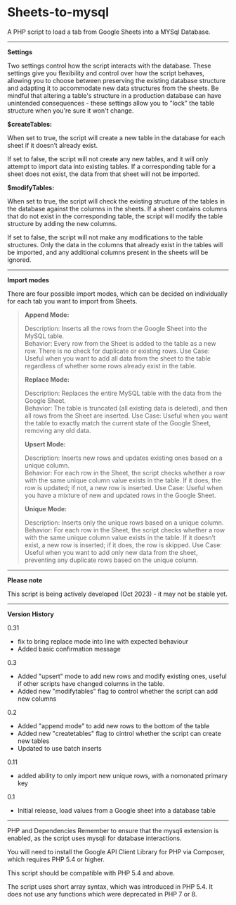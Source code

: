 # Sheets-to-mysql
A PHP script to load a tab from Google Sheets into a MYSql Database. 
<hr>
<strong>Settings</strong>

Two settings control how the script interacts with the database. These settings give you flexibility and control over how the script behaves, allowing you to choose between preserving the existing database structure and adapting it to accommodate new data structures from the sheets. Be mindful that altering a table's structure in a production database can have unintended consequences - these settings allow you to "lock" the table structure when you're sure it won't change.


<strong>$createTables:</strong>

When set to true, the script will create a new table in the database for each sheet if it doesn’t already exist.

If set to false, the script will not create any new tables, and it will only attempt to import data into existing tables. If a corresponding table for a sheet does not exist, the data from that sheet will not be imported.

<strong>$modifyTables:</strong>

When set to true, the script will check the existing structure of the tables in the database against the columns in the sheets. If a sheet contains columns that do not exist in the corresponding table, the script will modify the table structure by adding the new columns.

If set to false, the script will not make any modifications to the table structures. Only the data in the columns that already exist in the tables will be imported, and any additional columns present in the sheets will be ignored.

<hr>
<strong>Import modes</strong>

There are four possible import modes, which can be decided on individually for each tab you want to import from Sheets.

<blockquote>

**Append Mode:**

Description: Inserts all the rows from the Google Sheet into the MySQL table.
<br>Behavior: Every row from the Sheet is added to the table as a new row. There is no check for duplicate or existing rows.
Use Case: Useful when you want to add all data from the sheet to the table regardless of whether some rows already exist in the table.

**Replace Mode:**

Description: Replaces the entire MySQL table with the data from the Google Sheet.
<br>Behavior: The table is truncated (all existing data is deleted), and then all rows from the Sheet are inserted.
Use Case: Useful when you want the table to exactly match the current state of the Google Sheet, removing any old data.

**Upsert Mode:**

Description: Inserts new rows and updates existing ones based on a unique column.
<br>Behavior: For each row in the Sheet, the script checks whether a row with the same unique column value exists in the table. If it does, the row is updated; if not, a new row is inserted.
Use Case: Useful when you have a mixture of new and updated rows in the Google Sheet.

**Unique Mode:**

Description: Inserts only the unique rows based on a unique column.
<br>Behavior: For each row in the Sheet, the script checks whether a row with the same unique column value exists in the table. If it doesn’t exist, a new row is inserted; if it does, the row is skipped.
Use Case: Useful when you want to add only new data from the sheet, preventing any duplicate rows based on the unique column.

</blockquote>

<hr>

**Please note**

This script is being actively developed (Oct 2023) - it may not be stable yet.

<hr>
<strong>Version History</strong>

0.31
* fix to bring replace mode into line with expected behaviour
* Added basic confirmation message

0.3
* Added "upsert" mode to add new rows and modify existing ones, useful if other scripts have changed columns in the table.
* Added new "modifytables" flag to control whether the script can add new columns

0.2
* Added "append mode" to add new rows to the bottom of the table
* Added new "createtables" flag to cintrol whether the script can create new tables
* Updated to use batch inserts

0.11
* added ability to only import new unique rows, with a nomonated primary key

0.1
* Initial release, load values from a Google sheet into a database table

<hr>
PHP and Dependencies
Remember to ensure that the mysqli extension is enabled, as the script uses mysqli for database interactions. 

You will need to install the Google API Client Library for PHP via Composer, which requires PHP 5.4 or higher.

This script should be compatible with PHP 5.4 and above. 

The script uses short array syntax, which was introduced in PHP 5.4. It does not use any functions which were deprecated in PHP 7 or 8. 
